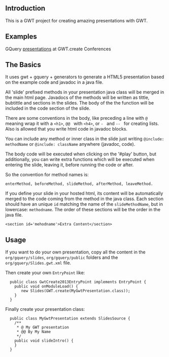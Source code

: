 
## Introduction

This is a GWT project for creating amazing presentations with GWT.

## Examples
GQuery [presentations](http://manolo.github.io/gwt-slides/) at GWT.create Conferences

## The Basics

It uses gwt + gquery + generators to generate a HTML5 presentation based on the example code and javadoc in a java file.

All 'slide' prefixed methods in your presentation java class will be merged in the main html
page. Javadocs of the methods will be written as tittle, bubtittle
and sections in the slides. The body of the the function will be
included in the code section of the slide.

There are some conventions in the body, like preceding a
line with `@ ` meaning wrap it with a `<h1>`, `@@ ` with `<h4>`,
or `- ` and `-- ` for creating lists. Also is allowed that you write
html code in javadoc blocks.

You can include any method or inner class in the slide just
writing `@include: methodName` or `@include: className` anywhere (javadoc, code).


The body code will be executed when clicking on the '#play' button,
but additionally, you can write extra functions which will be executed
when entering the slide, leaving it, before running the code or after.

So the convention for method names is:

`enterMethod, beforeMethod, slideMethod, afterMethod, leaveMethod.`

If you define your slide in your hosted html, its content will be automatically
merged to the code coming from the method in the java class. 
Each section should have an unique `id` matching the
name of the `slideMethodName`, but in lowercase: `methodname`. The order of
these sections will be the order in the java file.

`<section id='mehodname'>Extra Content</section>`


## Usage

If you want to do your own presentation, copy all the content in the
`org/gquery/slides`, `org/gquery/public` folders and the `org/gquery/Slides.gwt.xml` file.

Then create your own `EntryPoint` like:

```
  public class GwtCreate2013EntryPoint implements EntryPoint {
    public void onModuleLoad() {
       new Slides(GWT.create(MyGwtPresentation.class));
    }
  }
```

Finally create your presentation class:
```
  public class MyGwtPresentation extends SlidesSource {
    /**
     * @ My GWT presentation
     * @@ By My Name
     */
    public void slideIntro() {
    }
  }

```
